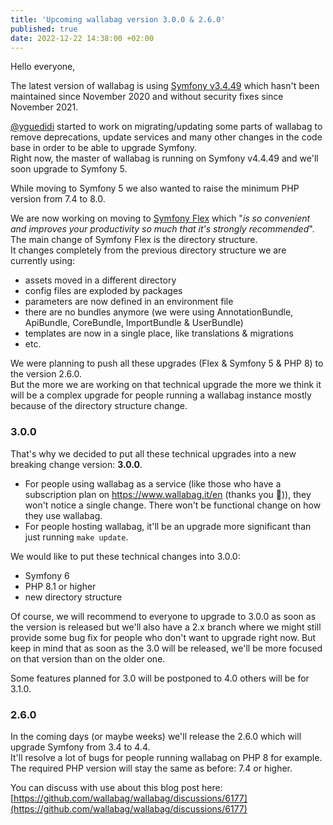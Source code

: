 ```yaml
---
title: 'Upcoming wallabag version 3.0.0 & 2.6.0'
published: true
date: 2022-12-22 14:38:00 +02:00
---
```


Hello everyone,

The latest version of wallabag is using [Symfony v3.4.49](https://symfony.com/releases/3.4) which hasn't been maintained since November 2020 and without security fixes since November 2021.

[@yguedidi](https://github.com/yguedidi) started to work on migrating/updating some parts of wallabag to remove deprecations, update services and many other changes in the code base in order to be able to upgrade Symfony.  
Right now, the master of wallabag is running on Symfony v4.4.49 and we'll soon upgrade to Symfony 5.

While moving to Symfony 5 we also wanted to raise the minimum PHP version from 7.4 to 8.0.

We are now working on moving to [Symfony Flex](https://github.com/symfony/flex) which "*is so convenient and improves your productivity so much that it's strongly recommended*". The main change of Symfony Flex is the directory structure.  
It changes completely from the previous directory structure we are currently using:

-   assets moved in a different directory
-   config files are exploded by packages
-   parameters are now defined in an environment file
-   there are no bundles anymore (we were using AnnotationBundle, ApiBundle, CoreBundle, ImportBundle & UserBundle)
-   templates are now in a single place, like translations & migrations
-   etc.

We were planning to push all these upgrades (Flex & Symfony 5 & PHP 8) to the version 2.6.0.  
But the more we are working on that technical upgrade the more we think it will be a complex upgrade for people running a wallabag instance mostly because of the directory structure change.

### 3.0.0

That's why we decided to put all these technical upgrades into a new breaking change version: **3.0.0**.

-   For people using wallabag as a service (like those who have a subscription plan on <https://www.wallabag.it/en> (thanks you 🫶)), they won't notice a single change. There won't be functional change on how they use wallabag.
-   For people hosting wallabag, it'll be an upgrade more significant than just running `make update`.

We would like to put these technical changes into 3.0.0:

-   Symfony 6
-   PHP 8.1 or higher
-   new directory structure

Of course, we will recommend to everyone to upgrade to 3.0.0 as soon as the version is released but we'll also have a 2.x branch where we might still provide some bug fix for people who don't want to upgrade right now. But keep in mind that as soon as the 3.0 will be released, we'll be more focused on that version than on the older one.

Some features planned for 3.0 will be postponed to 4.0 others will be for 3.1.0.

### 2.6.0

In the coming days (or maybe weeks) we'll release the 2.6.0 which will upgrade Symfony from 3.4 to 4.4.  
It'll resolve a lot of bugs for people running wallabag on PHP 8 for example.  
The required PHP version will stay the same as before: 7.4 or higher.

You can discuss with use about this blog post here: [https://github.com/wallabag/wallabag/discussions/6177](https://github.com/wallabag/wallabag/discussions/6177)
